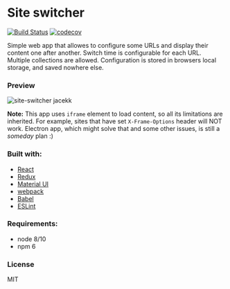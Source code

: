 # Site switcher

[![Build Status](https://travis-ci.org/jacekk/site-switcher.svg)](https://travis-ci.org/jacekk/site-switcher)
[![codecov](https://codecov.io/gh/jacekk/site-switcher/branch/master/graph/badge.svg)](https://codecov.io/gh/jacekk/site-switcher)


Simple web app that allowes to configure some URLs and display their content one after another.
Switch time is configurable for each URL. Multiple collections are allowed.
Configuration is stored in browsers local storage, and saved nowhere else.

### Preview

![site-switcher jacekk](https://cloud.githubusercontent.com/assets/1695878/22272040/27325a98-e298-11e6-81cb-17f75a1d9ade.gif)

**Note:** This app uses `iframe` element to load content, so all its limitations are inherited.
For example, sites that have set `X-Frame-Options` header will NOT work.
Electron app, which might solve that and some other issues, is still a *someday* plan :)

### Built with:

* [React](https://facebook.github.io/react/)
* [Redux](http://rackt.org/redux/index.html)
* [Material UI](http://material-ui.com/#/)
* [webpack](https://webpack.github.io/)
* [Babel](https://babeljs.io/)
* [ESLint](http://eslint.org/)

### Requirements:

* node 8/10
* npm 6

### License

MIT
